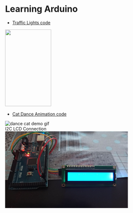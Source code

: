 # Learning Arduino

- [Traffic Lights code](traffic_light.ino)

<img src="traffic_light.gif" width="150" height="250"> <br>

- [Cat Dance Animation code](dance_cat_animation.ino)

<img src="cat_dance_gif.gif" width="400" height="250" alt="dance cat demo gif"><br>I2C LCD Connection<br><img src="cat_dance_photo.jpg" width="400" height="250" alt="lcd connection">
